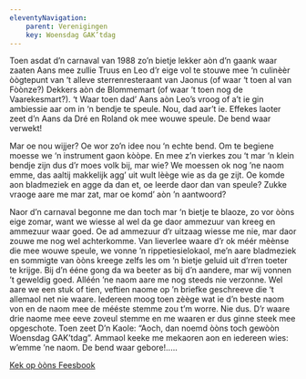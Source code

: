 ```yaml
---
eleventyNavigation:
    parent: Verenigingen
    key: Woensdag GAK’tdag
---
```


Toen asdat d’n carnaval van 1988 zo’n bietje lekker aòn d’n gaank waar zaaten Aans mee zullie Truus en Leo d’r eige vol te stouwe mee ‘n culinèèr òògtepunt van ‘t alleve sterrenresteraant van Jaonus (of waar ‘t toen al van Fòònze?) Dekkers aòn de Blommemart (of waar ‘t toen nog de Vaarekesmart?). ‘t Waar toen dad’ Aans aòn Leo’s vroog of a’t ie gin ambiessie aar om in ‘n bendje te speule. Nou, dad aar’t ie. Effekes laoter zeet d’n Aans da Dré en Roland ok mee wouwe speule. De bend waar verwekt!

Mar oe nou wijjer? Oe wor zo’n idee nou ‘n echte bend. Om te begiene moesse we ‘n instrument gaon kòòpe. En mee z’n vierkes zou ‘t mar ‘n klein bendje zijn dus d’r moes volk bij, mar wie? We moessen ok nog ’ne naom emme, das aaltij makkelijk agg’ uit wult lèège wie as da ge zijt. Oe komde aon bladmeziek en agge da dan et, oe leerde daor dan van speule? Zukke vraoge aare me mar zat, mar oe komd’ aòn ’n aantwoord? 

Naor d’n carnaval begonne me dan toch mar ‘n bietje te blaoze, zo vor òòns eige zomar, want we wiesse al wel da ge daor ammezuur van kreeg en ammezuur waar goed. Oe ad ammezuur d’r uitzaag wiesse me nie, mar daor zouwe me nog wel achterkomme. Van lieverlee waare d’r ok méér mèènse die mee wouwe speule, we vonne ’n rippetiesielokaol, me’n aare bladmeziek en sommigte van òòns kreege zelfs les om ‘n bietje geluid uit d’rren toeter te krijge. Bij d’n ééne gong da wa beeter as bij d’n aandere, mar wij vonnen ’t geweldig goed. Alléén ’ne naom aare me nog steeds nie verzonne. Wel aare we een stuk of tien, veftien naome op ’n briefke geschreeve die ‘t allemaol net nie waare. Iedereen moog toen zèège wat ie d’n beste naom von en de naom mee de mééste stemme zou t’m worre. Nie dus. D’r waare drie naome mee eeve zoveul stemme en me waaren er dus ginne steek mee opgeschote. Toen zeet D’n Kaole: “Aoch, dan noemd òòns toch gewòòn Woensdag GAK’tdag”. Ammaol keeke me mekaoren aon en iedereen wies: w’emme ’ne naom. De bend waar gebore!.....

[Kek op òòns Feesbook](https://www.facebook.com/gaktdag)